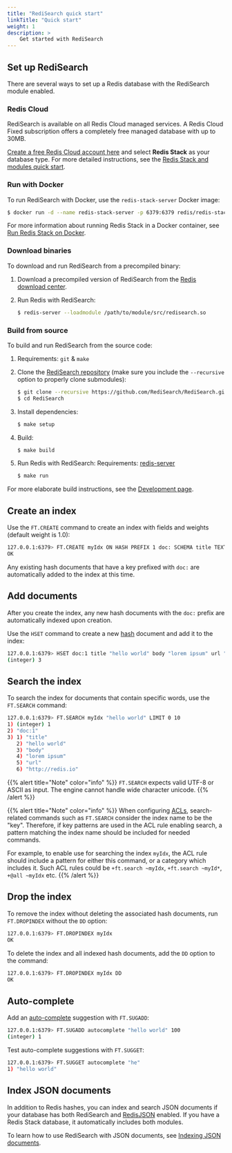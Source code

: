 ```yaml
---
title: "RediSearch quick start"
linkTitle: "Quick start"
weight: 1
description: >
    Get started with RediSearch
---
```


## Set up RediSearch

There are several ways to set up a Redis database with the RediSearch module enabled.

### Redis Cloud

RediSearch is available on all Redis Cloud managed services. A Redis Cloud Fixed subscription offers a completely free managed database with up to 30MB.

[Create a free Redis Cloud account here](https://redis.com/try-free/) and select **Redis Stack** as your database type. For more detailed instructions, see the [Redis Stack and modules quick start](https://docs.redis.com/latest/modules/modules-quickstart/#set-up-a-redis-cloud-database).

### Run with Docker

To run RediSearch with Docker, use the `redis-stack-server` Docker image:

```sh
$ docker run -d --name redis-stack-server -p 6379:6379 redis/redis-stack-server:latest
```

For more information about running Redis Stack in a Docker container, see [Run Redis Stack on Docker](/docs/stack/get-started/install/docker/).

### Download binaries

To download and run RediSearch from a precompiled binary:

1. Download a precompiled version of RediSearch from the [Redis download center](https://redis.com/download-center/modules/).

1. Run Redis with RediSearch:

    ```sh
    $ redis-server --loadmodule /path/to/module/src/redisearch.so
    ```

### Build from source

To build and run RediSearch from the source code:

1. Requirements: `git` & `make`

1. Clone the [RediSearch repository](https://github.com/RediSearch/RediSearch) (make sure you include the `--recursive` option to properly clone submodules):

    ```sh
    $ git clone --recursive https://github.com/RediSearch/RediSearch.git
    $ cd RediSearch
    ```

1. Install dependencies:

    ```sh
    $ make setup
    ```

1. Build:
    ```sh
    $ make build
    ```

1. Run Redis with RediSearch:
    Requirements: [redis-server](https://redis.io/docs/getting-started/)

    ```sh
    $ make run
    ```

For more elaborate build instructions, see the [Development page](/docs/stack/search/development).

## Create an index

Use the `FT.CREATE` command to create an index with fields and weights (default weight is 1.0):

```sh
127.0.0.1:6379> FT.CREATE myIdx ON HASH PREFIX 1 doc: SCHEMA title TEXT WEIGHT 5.0 body TEXT url TEXT
OK
```

Any existing hash documents that have a key prefixed with `doc:` are automatically added to the index at this time.

## Add documents

After you create the index, any new hash documents with the `doc:` prefix are automatically indexed upon creation.

Use the `HSET` command to create a new [hash](/docs/manual/data-types/#hashes) document and add it to the index:

```sh
127.0.0.1:6379> HSET doc:1 title "hello world" body "lorem ipsum" url "http://redis.io"
(integer) 3
```

## Search the index

To search the index for documents that contain specific words, use the `FT.SEARCH` command:

```sh
127.0.0.1:6379> FT.SEARCH myIdx "hello world" LIMIT 0 10
1) (integer) 1
2) "doc:1"
3) 1) "title"
   2) "hello world"
   3) "body"
   4) "lorem ipsum"
   5) "url"
   6) "http://redis.io"
```

{{% alert title="Note" color="info" %}}
`FT.SEARCH` expects valid UTF-8 or ASCII as input. The engine cannot handle wide character unicode.
{{% /alert %}}

{{% alert title="Note" color="info" %}}
When configuring [ACLs](/docs/manual/security/acl/), search-related commands such as `FT.SEARCH` consider the index name to be the "key". Therefore, if key patterns are used in the ACL rule enabling search, a pattern matching the index name should be included for needed commands. 

For example, to enable use for searching the index `myIdx`, the ACL rule should include a pattern for either this command, or a category which includes it. Such ACL rules could be `+ft.search ~myIdx`, `+ft.search ~myId*`, `+@all ~myIdx` etc.
{{% /alert %}}

## Drop the index

To remove the index without deleting the associated hash documents, run `FT.DROPINDEX` without the `DD` option:

```sh
127.0.0.1:6379> FT.DROPINDEX myIdx
OK
```

To delete the index and all indexed hash documents, add the `DD` option to the command:

```sh
127.0.0.1:6379> FT.DROPINDEX myIdx DD
OK
```

## Auto-complete

Add an [auto-complete](/docs/stack/search/design/overview/#auto-completion) suggestion with `FT.SUGADD`:

```sh
127.0.0.1:6379> FT.SUGADD autocomplete "hello world" 100
(integer) 1
```

Test auto-complete suggestions with `FT.SUGGET`:

```sh
127.0.0.1:6379> FT.SUGGET autocomplete "he"
1) "hello world"
```

## Index JSON documents

In addition to Redis hashes, you can index and search JSON documents if your database has both RediSearch and [RedisJSON](/docs/stack/json) enabled. If you have a Redis Stack database, it automatically includes both modules.

To learn how to use RediSearch with JSON documents, see [Indexing JSON documents](/docs/stack/search/indexing_json).
